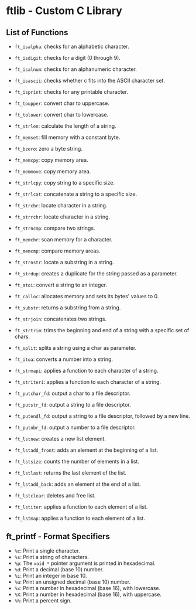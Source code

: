 # ftlib - Custom C Library

## List of Functions

- `ft_isalpha`: checks for an alphabetic character.
- `ft_isdigit`: checks for a digit (0 through 9).
- `ft_isalnum`: checks for an alphanumeric character.
- `ft_isascii`: checks whether c fits into the ASCII character set.
- `ft_isprint`: checks for any printable character.
- `ft_toupper`: convert char to uppercase.
- `ft_tolower`: convert char to lowercase.

- `ft_strlen`: calculate the length of a string.
- `ft_memset`: fill memory with a constant byte.
- `ft_bzero`: zero a byte string.
- `ft_memcpy`: copy memory area.
- `ft_memmove`: copy memory area.
- `ft_strlcpy`: copy string to a specific size.
- `ft_strlcat`: concatenate a string to a specific size.
- `ft_strchr`: locate character in a string.
- `ft_strrchr`: locate character in a string.
- `ft_strncmp`: compare two strings.
- `ft_memchr`: scan memory for a character.
- `ft_memcmp`: compare memory areas.
- `ft_strnstr`: locate a substring in a string.
- `ft_strdup`: creates a duplicate for the string passed as a parameter.

- `ft_atoi`: convert a string to an integer.
- `ft_calloc`: allocates memory and sets its bytes' values to 0.

- `ft_substr`: returns a substring from a string.
- `ft_strjoin`: concatenates two strings.
- `ft_strtrim`: trims the beginning and end of a string with a specific set of chars.
- `ft_split`: splits a string using a char as parameter.
- `ft_itoa`: converts a number into a string.
- `ft_strmapi`: applies a function to each character of a string.
- `ft_striteri`: applies a function to each character of a string.
- `ft_putchar_fd`: output a char to a file descriptor.
- `ft_putstr_fd`: output a string to a file descriptor.
- `ft_putendl_fd`: output a string to a file descriptor, followed by a new line.
- `ft_putnbr_fd`: output a number to a file descriptor.

- `ft_lstnew`: creates a new list element.
- `ft_lstadd_front`: adds an element at the beginning of a list.
- `ft_lstsize`: counts the number of elements in a list.
- `ft_lstlast`: returns the last element of the list.
- `ft_lstadd_back`: adds an element at the end of a list.
- `ft_lstclear`: deletes and free list.
- `ft_lstiter`: applies a function to each element of a list.
- `ft_lstmap`: applies a function to each element of a list.

## ft_printf - Format Specifiers

- `%c`: Print a single character.
- `%s`: Print a string of characters.
- `%p`: The `void *` pointer argument is printed in hexadecimal.
- `%d`: Print a decimal (base 10) number.
- `%i`: Print an integer in base 10.
- `%u`: Print an unsigned decimal (base 10) number.
- `%x`: Print a number in hexadecimal (base 16), with lowercase.
- `%X`: Print a number in hexadecimal (base 16), with uppercase.
- `%%`: Print a percent sign.
